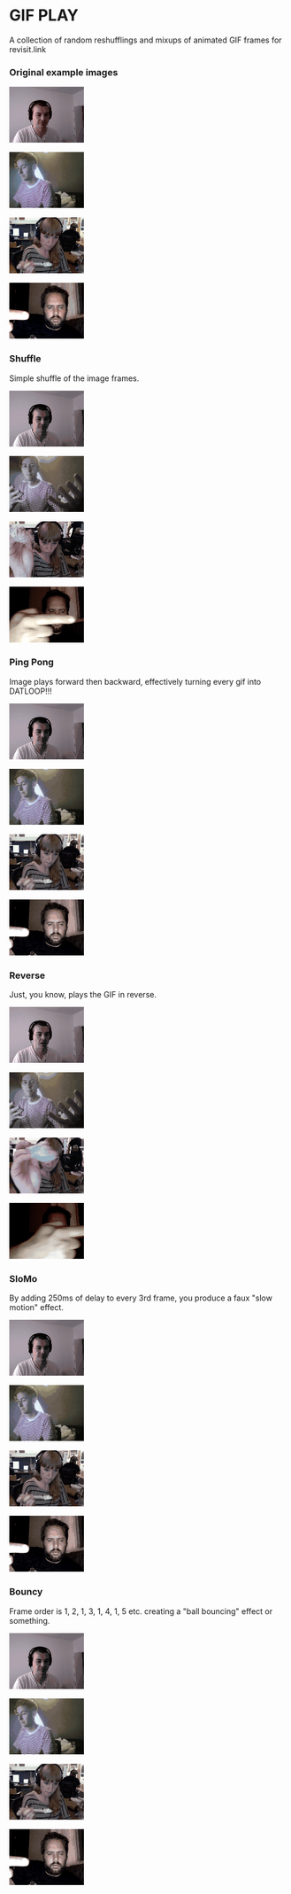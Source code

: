 # GIF PLAY

A collection of random reshufflings and mixups of animated GIF frames for revisit.link


### Original example images

![Caleb / original](examples/caleb.gif)

![Ryan / original](gifs/ryan.gif)

![Laura / original](examples/lb-sharing.gif)

![Jason / original](examples/me-oneway.gif)

### Shuffle

Simple shuffle of the image frames.

![Caleb / shuffle](examples/caleb-shuffle.gif)

![Ryan / shuffle](examples/ryan-shuffle.gif)

![Laura / shuffle](examples/lb-sharing-shuffle.gif)

![Jason / shuffle](examples/jason-hand-shuffle.gif)

### Ping Pong

Image plays forward then backward, effectively turning every gif into DATLOOP!!!

![Caleb / ping pong](examples/caleb-pingpong.gif)

![Ryan / ping pong](examples/ryan-pingpong.gif)

![Laura / ping pong](examples/lb-sharing-pingpong.gif)

![Jason / ping pong](examples/jason-hand-pingpong.gif)

### Reverse

Just, you know, plays the GIF in reverse.

![Caleb / reverse](examples/caleb-reverse.gif)

![Ryan / reverse](examples/ryan-reverse.gif)

![Laura / reverse](examples/lb-sharing-reverse.gif)

![Jason / reverse](examples/jason-hand-reverse.gif)

### SloMo

By adding 250ms of delay to every 3rd frame, you produce a faux "slow motion" effect.

![Caleb / slomo](examples/caleb-slomo.gif)

![Ryan / slomo](examples/ryan-slomo.gif)

![Laura / slomo](examples/lb-sharing-slomo.gif)

![Jason / slomo](examples/jason-hand-slomo.gif)

### Bouncy

Frame order is 1, 2, 1, 3, 1, 4, 1, 5 etc. creating a "ball bouncing" effect or something.

![Caleb / bouncy](examples/caleb-bouncy.gif)

![Ryan / bouncy](examples/ryan-bouncy.gif)

![Laura / bouncy](examples/lb-sharing-bouncy.gif)

![Jason / bouncy](examples/jason-hand-bouncy.gif)

